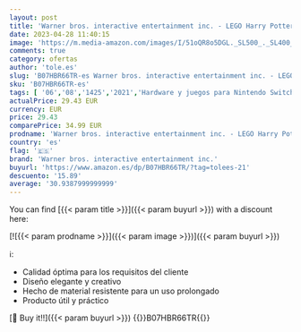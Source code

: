```yaml
---
layout: post
title: 'Warner bros. interactive entertainment inc. - LEGO Harry Potter Collection - Nintendo Switch [Importación inglesa]'
date: 2023-04-28 11:40:15
image: 'https://m.media-amazon.com/images/I/51oQR8o5DGL._SL500_._SL400_.jpg'
comments: true
category: ofertas
author: 'tole.es'
slug: 'B07HBR66TR-es Warner bros. interactive entertainment inc. - LEGO Harry...'
sku: 'B07HBR66TR-es'
tags: [ '06','08','1425','2021','Hardware y juegos para Nintendo Switch','Juegos para Nintendo Switch','Self Service','Special Features Stores','Tienda de consolas y videojuegos infantiles','Videojuegos','Videojuegos más esperados','lego','warner bros. interactive entertainment inc.','🇪🇸', ]
actualPrice: 29.43 EUR
currency: EUR
price: 29.43
comparePrice: 34.99 EUR
prodname: 'Warner bros. interactive entertainment inc. - LEGO Harry Potter Collection - Nintendo Switch [Importación inglesa]'
country: 'es'
flag: '🇪🇸'
brand: 'Warner bros. interactive entertainment inc.'
buyurl: 'https://www.amazon.es/dp/B07HBR66TR/?tag=tolees-21'
descuento: '15.89'
average: '30.9387999999999'
---
```


You can find [{{< param title >}}]({{< param buyurl >}}) with a discount here:

[![{{< param prodname >}}]({{< param image >}})]({{< param buyurl >}})

ℹ️:

- Calidad óptima para los requisitos del cliente
- Diseño elegante y creativo
- Hecho de material resistente para un uso prolongado
- Producto útil y práctico

[🛒 Buy it!!]({{< param buyurl >}})
{{<world>}}B07HBR66TR{{</world>}}
